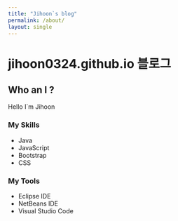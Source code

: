 ```yaml
---
title: "Jihoon`s blog"
permalink: /about/
layout: single
---
```


# jihoon0324.github.io 블로그




##  Who an I ?

Hello I`m Jihoon



 
###  My Skills

 - Java  
 - JavaScript  
 - Bootstrap  
 - CSS  




### My Tools


 - Eclipse IDE
 - NetBeans IDE
 - Visual Studio Code 
